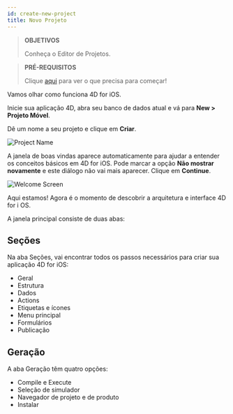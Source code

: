 ```yaml
---
id: create-new-project
title: Novo Projeto
---
```


> **OBJETIVOS**
> 
> Conheça o Editor de Projetos.


> **PRÉ-REQUISITOS**
> 
> Clique [aqui](prerequisites.html) para ver o que precisa para começar!


Vamos olhar como funciona 4D for iOS.

Inicie sua aplicação 4D, abra seu banco de dados atual e vá para **New >  Projeto Móvel**.

Dê um nome a seu projeto e clique em **Criar**.

![Project Name](assets/en/project-editor/Project-creation-4D-for-iOS.png)

A janela de boas vindas aparece automaticamente para ajudar a entender os conceitos básicos em 4D for iOS. Pode marcar a opção **Não mostrar novamente** e este diálogo não vai mais aparecer. Clique em **Continue**.

![Welcome Screen](assets/en/project-editor/Welcome-Screen-4D-for-iOS.png)

Aqui estamos! Agora é o momento de descobrir a arquitetura e interface 4D for i OS.

A janela principal consiste de duas abas:

## Seções

Na aba Seções, vai encontrar todos os passos necessários para criar sua aplicação 4D for iOS:

* Geral
* Estrutura
* Dados
* Actions
* Etiquetas e ícones
* Menu principal
* Formulários
* Publicação

## Geração

A aba Geração têm quatro opções:

* Compile e Execute
* Seleção de simulador
* Navegador de projeto e de produto
* Instalar 
